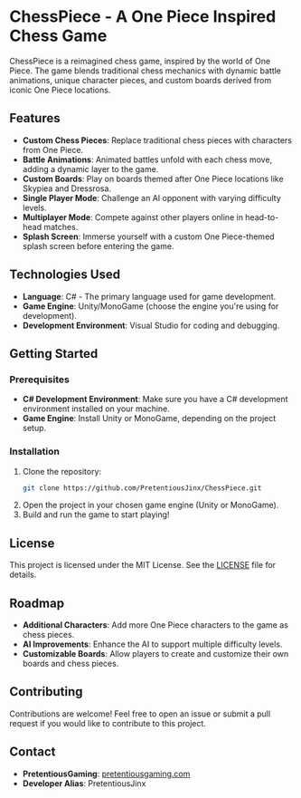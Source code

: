 # ChessPiece - A One Piece Inspired Chess Game

ChessPiece is a reimagined chess game, inspired by the world of One Piece. The game blends traditional chess mechanics with dynamic battle animations, unique character pieces, and custom boards derived from iconic One Piece locations.

## Features

- **Custom Chess Pieces**: Replace traditional chess pieces with characters from One Piece.
- **Battle Animations**: Animated battles unfold with each chess move, adding a dynamic layer to the game.
- **Custom Boards**: Play on boards themed after One Piece locations like Skypiea and Dressrosa.
- **Single Player Mode**: Challenge an AI opponent with varying difficulty levels.
- **Multiplayer Mode**: Compete against other players online in head-to-head matches.
- **Splash Screen**: Immerse yourself with a custom One Piece-themed splash screen before entering the game.

## Technologies Used

- **Language**: C# - The primary language used for game development.
- **Game Engine**: Unity/MonoGame (choose the engine you're using for development).
- **Development Environment**: Visual Studio for coding and debugging.

## Getting Started

### Prerequisites

- **C# Development Environment**: Make sure you have a C# development environment installed on your machine.
- **Game Engine**: Install Unity or MonoGame, depending on the project setup.

### Installation

1. Clone the repository:
    ```bash
    git clone https://github.com/PretentiousJinx/ChessPiece.git
    ```
2. Open the project in your chosen game engine (Unity or MonoGame).
3. Build and run the game to start playing!

## License

This project is licensed under the MIT License. See the [LICENSE](LICENSE) file for details.

## Roadmap

- **Additional Characters**: Add more One Piece characters to the game as chess pieces.
- **AI Improvements**: Enhance the AI to support multiple difficulty levels.
- **Customizable Boards**: Allow players to create and customize their own boards and chess pieces.

## Contributing

Contributions are welcome! Feel free to open an issue or submit a pull request if you would like to contribute to this project.

## Contact

- **PretentiousGaming**: [pretentiousgaming.com](http://pretentiousgaming.com)
- **Developer Alias**: PretentiousJinx
